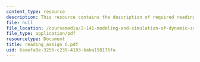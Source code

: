 ```yaml
---
content_type: resource
description: This resource contains the description of required readings.
file: null
file_location: /coursemedia/2-141-modeling-and-simulation-of-dynamic-systems-fall-2006/6aaefa8e3256c2394103baba158176fa_reading_assign_6.pdf
file_type: application/pdf
resourcetype: Document
title: reading_assign_6.pdf
uid: 6aaefa8e-3256-c239-4103-baba158176fa
---
```

